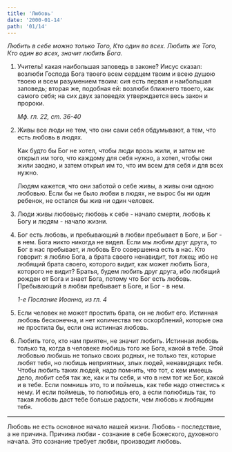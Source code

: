 ```yaml
---
title: 'Любовь'
date: '2000-01-14'
path: '01/14'
---
```


*Любить в себе можно только Того, Кто один во всех. Любить же Того, Кто один во всех, значит любить Бога.*

1.
    Учитель! какая наибольшая заповедь в законе? Иисус сказал: возлюби Господа Бога твоего всем сердцем твоим и всею душою твоею и всем разумением твоим: сия есть первая и наибольшая заповедь; вторая же, подобная ей: возлюби ближнего твоего, как самого себя; на сих двух заповедях утверждается весь закон и пророки.

    *Мф. гл. 22, cm. 36-40*

2.
    Живы все люди не тем, что они сами себя обдумывают, а тем, что есть любовь в людях.

    Как будто бы Бог не хотел, чтобы люди врозь жили, и затем не открыл им того, что каждому для себя нужно, а хотел, чтобы они жили заодно, и затем открыл им то, что им всем для себя и для всех нужно.

    Людям кажется, что они заботой о себе живы, а живы они одною любовью. Если бы не было любви в людях, не вырос бы ни один ребенок, не остался бы жив ни один человек.

3.
    Люди живы любовью; любовь к себе - начало смерти, любовь к Богу и людям - начало жизни.

4.
    Бог есть любовь, и пребывающий в любви пребывает в Боге, и Бог - в нем. Бога никто никогда не видел. Если мы любим друг друга, то Бог в нас пребывает, и любовь Его совершенна есть в нас. Кто говорит: я люблю Бога, а брата своего ненавидит, тот лжец; ибо не любящий брата своего, которого видит, как может любить Бога, которого не видит? Братья, будем любить друг друга, ибо любящий рожден от Бога и знает Бога, потому что Бог есть любовь. Пребывающий в любви пребывает в Боге, и Бог - в нем.

    *1-е Послание Иоанна, из гл. 4*

5.
    Если человек не может простить брата, он не любит его. Истинная любовь бесконечна, и нет количества тех оскорблений, которые она не простила бы, если она истинная любовь.

6.
    Любить того, кто нам приятен, не значит любить. Истинная любовь только та, когда в человеке любишь того же Бога, какой в тебе. Этой любовью любишь не только своих родных, не только тех, которые любят тебя, но любишь неприятных, злых людей, ненавидящих тебя. Чтобы любить таких людей, надо помнить, что тот, с кем имеешь дело, любит себя так же, как и ты себя, и что в нем тот же Бог, какой и в тебе. Если помнишь это, то и поймешь, как тебе надо отнестись к нему. И если поймешь, то полюбишь его, а если полюбишь так, то такая любовь даст тебе больше радости, чем любовь к любящим тебя.

---

Любовь не есть основное начало нашей жизни. Любовь - последствие, а не причина. Причина любви - сознание в себе Божеского, духовного начала. Это сознание требует любви, производит любовь.
